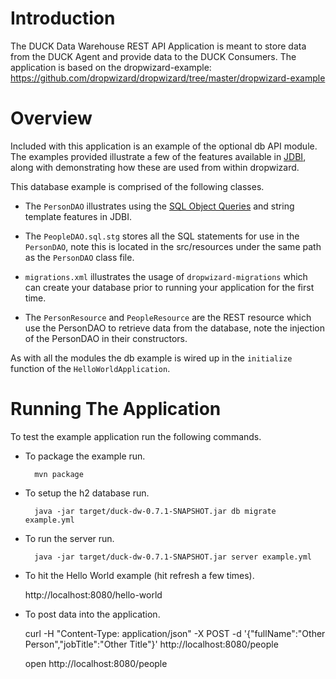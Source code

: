 # Introduction

The DUCK Data Warehouse REST API Application is meant to store data from the DUCK Agent and provide data to the DUCK Consumers.
The application is based on the dropwizard-example: https://github.com/dropwizard/dropwizard/tree/master/dropwizard-example


# Overview

Included with this application is an example of the optional db API module. The examples provided illustrate a few of
the features available in [JDBI](http://jdbi.org), along with demonstrating how these are used from within dropwizard.

This database example is comprised of the following classes.

* The `PersonDAO` illustrates using the [SQL Object Queries](http://jdbi.org/sql_object_api_queries/) and string template
features in JDBI.

* The `PeopleDAO.sql.stg` stores all the SQL statements for use in the `PersonDAO`, note this is located in the
src/resources under the same path as the `PersonDAO` class file.

* `migrations.xml` illustrates the usage of `dropwizard-migrations` which can create your database prior to running
your application for the first time.

* The `PersonResource` and `PeopleResource` are the REST resource which use the PersonDAO to retrieve data from the database, note the injection
of the PersonDAO in their constructors.

As with all the modules the db example is wired up in the `initialize` function of the `HelloWorldApplication`.

# Running The Application

To test the example application run the following commands.

* To package the example run.

        mvn package

* To setup the h2 database run.

        java -jar target/duck-dw-0.7.1-SNAPSHOT.jar db migrate example.yml

* To run the server run.

        java -jar target/duck-dw-0.7.1-SNAPSHOT.jar server example.yml

* To hit the Hello World example (hit refresh a few times).

	http://localhost:8080/hello-world

* To post data into the application.

	curl -H "Content-Type: application/json" -X POST -d '{"fullName":"Other Person","jobTitle":"Other Title"}' http://localhost:8080/people
	
	open http://localhost:8080/people
